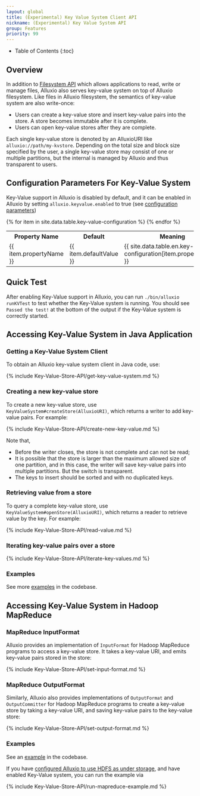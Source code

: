 ```yaml
---
layout: global
title: (Experimental) Key Value System Client API
nickname: (Experimental) Key Value System API
group: Features
priority: 99
---
```


* Table of Contents
{:toc}

## Overview

In addition to [Filesystem API](File-System-API.html) which allows applications to read, write or
manage files, Alluxio also serves key-value system on top of Alluxio filesystem.
Like files in Alluxio filesystem, the semantics of key-value system are also write-once:

* Users can create a key-value store and insert key-value pairs into the store. A store becomes immutable after it is complete.
* Users can open key-value stores after they are complete.

Each single key-value store is denoted by an AlluxioURI like `alluxio://path/my-kvstore`.
Depending on the total size and block size specified by the user, a single key-value
store may consist of one or multiple partitions, but the internal is managed by Alluxio and thus
transparent to users.


## Configuration Parameters For Key-Value System

Key-Value support in Alluxio is disabled by default, and it can be enabled in Alluxio by setting
`alluxio.keyvalue.enabled` to true (see [configuration parameters](Configuration-Settings.html))

<table class="table table-striped">
<tr><th>Property Name</th><th>Default</th><th>Meaning</th></tr>
{% for item in site.data.table.key-value-configuration %}
  <tr>
    <td>{{ item.propertyName }}</td>
    <td>{{ item.defaultValue }}</td>
    <td>{{ site.data.table.en.key-value-configuration[item.propertyName] }}</td>
  </tr>
{% endfor %}
</table>

## Quick Test

After enabling Key-Value support in Alluxio, you can run `./bin/alluxio runKVTest` to test whether
the Key-Value system is running. You should see `Passed the test!` at the bottom of the output if
the Key-Value system is correctly started.

## Accessing Key-Value System in Java Application

### Getting a Key-Value System Client

To obtain an Alluxio key-value system client in Java code, use:

{% include Key-Value-Store-API/get-key-value-system.md %}

### Creating a new key-value store

To create a new key-value store, use `KeyValueSystem#createStore(AlluxioURI)`, which returns
a writer to add key-value pairs. For example:

{% include Key-Value-Store-API/create-new-key-value.md %}

Note that,

* Before the writer closes, the store is not complete and can not be read;
* It is possible that the store is larger than the maximum allowed size of one partition, and in
this case, the writer will save key-value pairs into multiple partitions. But the switch is
transparent.
* The keys to insert should be sorted and with no duplicated keys.

### Retrieving value from a store

To query a complete key-value store, use `KeyValueSystem#openStore(AlluxioURI)`, which returns
a reader to retrieve value by the key. For example:

{% include Key-Value-Store-API/read-value.md %}

### Iterating key-value pairs over a store

{% include Key-Value-Store-API/iterate-key-values.md %}

### Examples

See more [examples](https://github.com/Alluxio/alluxio/tree/master/examples/src/main/java/alluxio/examples/keyvalue) in the codebase.

## Accessing Key-Value System in Hadoop MapReduce

### MapReduce InputFormat

Alluxio provides an implementation of `InputFormat` for Hadoop MapReduce programs to access
a key-value store. It takes a key-value URI, and emits key-value pairs stored in the store:

{% include Key-Value-Store-API/set-input-format.md %}

### MapReduce OutputFormat

Similarly, Alluxio also provides implementations of `OutputFormat` and `OutputCommitter` for Hadoop
 MapReduce programs to create a key-value store by taking a key-value URI, and saving key-value
 pairs to the key-value store:

{% include Key-Value-Store-API/set-output-format.md %}

### Examples

See an [example](https://github.com/Alluxio/alluxio/blob/master/examples/src/main/java/alluxio/examples/keyvalue/hadoop/CloneStoreMapReduce.java) in the codebase.

If you have [configured Alluxio to use HDFS as under storage](Configuring-Alluxio-with-HDFS.html), and have enabled
Key-Value system, you can run the example via

{% include Key-Value-Store-API/run-mapreduce-example.md %}

